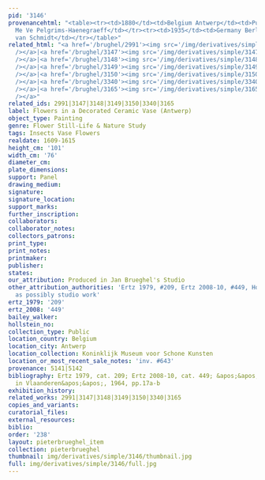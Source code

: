 ```yaml
---
pid: '3146'
provenancehtml: "<table><tr><td>1880</td><td>Belgium Antwerp</td><td>Purchased from
  Me Ve Pelgrims-Haenegraeff</td></tr><tr><td>1935</td><td>Germany Berlin</td><td>G.
  van Schmidt</td></tr></table>"
related_html: "<a href='/brughel/2991'><img src='/img/derivatives/simple/2991/thumbnail.jpg'
  /></a>|<a href='/brughel/3147'><img src='/img/derivatives/simple/3147/thumbnail.jpg'
  /></a>|<a href='/brughel/3148'><img src='/img/derivatives/simple/3148/thumbnail.jpg'
  /></a>|<a href='/brughel/3149'><img src='/img/derivatives/simple/3149/thumbnail.jpg'
  /></a>|<a href='/brughel/3150'><img src='/img/derivatives/simple/3150/thumbnail.jpg'
  /></a>|<a href='/brughel/3340'><img src='/img/derivatives/simple/3340/thumbnail.jpg'
  /></a>|<a href='/brughel/3165'><img src='/img/derivatives/simple/3165/thumbnail.jpg'
  /></a>"
related_ids: 2991|3147|3148|3149|3150|3340|3165
label: Flowers in a Decorated Ceramic Vase (Antwerp)
object_type: Painting
genre: Flower Still-Life & Nature Study
tags: Insects Vase Flowers
realdate: 1609-1615
height_cm: '101'
width_cm: '76'
diameter_cm:
plate_dimensions:
support: Panel
drawing_medium:
signature:
signature_location:
support_marks:
further_inscription:
collaborators:
collaborator_notes:
collectors_patrons:
print_type:
print_notes:
printmaker:
publisher:
states:
our_attribution: Produced in Jan Brueghel's Studio
other_attribution_authorities: 'Ertz 1979, #209, Ertz 2008-10, #449, Honig database
  as possibly studio work'
ertz_1979: '209'
ertz_2008: '449'
bailey_walker:
hollstein_no:
collection_type: Public
location_country: Belgium
location_city: Antwerp
location_collection: Koninklijk Museum voor Schone Kunsten
location_or_most_recent_sale_notes: 'inv. #643'
provenance: 5141|5142
bibliography: Ertz 1979, cat. 209; Ertz 2008-10, cat. 449; &apos;&apos;Openbaar Kunstbezit
  in Vlaanderen&apos;&apos;, 1964, pp.17a-b
exhibition_history:
related_works: 2991|3147|3148|3149|3150|3340|3165
copies_and_variants:
curatorial_files:
external_resources:
biblio:
order: '238'
layout: pieterbrueghel_item
collection: pieterbrueghel
thumbnail: img/derivatives/simple/3146/thumbnail.jpg
full: img/derivatives/simple/3146/full.jpg
---
```

